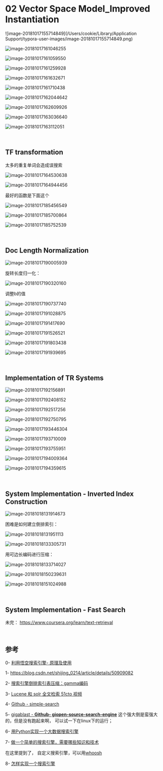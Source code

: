 # 02 Vector Space Model_Improved Instantiation

![image-20181017155714849](/Users/cookie/Library/Application Support/typora-user-images/image-20181017155714849.png)



![image-20181017161046255](image-20181017161046255.png)





![image-20181017161059550](image-20181017161059550.png)

![image-20181017161259928](image-20181017161259928.png)



![image-20181017161632671](image-20181017161632671.png)



![image-20181017161710438](image-20181017161710438.png)



![image-20181017162044642](image-20181017162044642.png)

![image-20181017162609926](image-20181017162609926.png)

![image-20181017163036640](image-20181017163036640.png)



![image-20181017163112051](image-20181017163112051.png)

<br>

## TF transformation

太多的重复单词会造成误搜索

![image-20181017164530638](image-20181017164530638.png)



![image-20181017164944456](image-20181017164944456.png)



最好的函数是下面这个

![image-20181017185456549](image-20181017185456549.png)

![image-20181017185700864](image-20181017185700864.png)

![image-20181017185752539](image-20181017185752539.png)

<br>

## Doc Length Normalization

![image-20181017190005939](image-20181017190005939.png)

旋转长度归一化：

![image-20181017190320160](image-20181017190320160.png)

调整b的值

![image-20181017190737740](image-20181017190737740.png)

![image-20181017191028875](image-20181017191028875.png)



![image-20181017191417690](image-20181017191417690.png)



![image-20181017191526521](image-20181017191526521.png)



![image-20181017191803438](image-20181017191803438.png)

![image-20181017191939695](image-20181017191939695.png)

<br>

##  Implementation of TR Systems

![image-20181017192156891](image-20181017192156891.png)



![image-20181017192408152](image-20181017192408152.png)





![image-20181017192517256](image-20181017192517256.png)

![image-20181017192750795](image-20181017192750795.png)

![image-20181017193446304](image-20181017193446304.png)



![image-20181017193710009](image-20181017193710009.png)

![image-20181017193755951](image-20181017193755951.png)



![image-20181017194009364](image-20181017194009364.png)

![image-20181017194359615](image-20181017194359615.png)

<br>

## System Implementation - Inverted Index Construction

![image-20181018131914673](image-20181018131914673.png)

困难是如何建立倒排索引：

![image-20181018131951113](image-20181018131951113.png)

![image-20181018133305731](image-20181018133305731.png)

用可边长编码进行压缩：

![image-20181018133714027](image-20181018133714027.png)

![image-20181018150239631](image-20181018150239631.png)

![image-20181018151024988](image-20181018151024988.png)

<br>

## System Implementation - Fast Search

未完： https://www.coursera.org/learn/text-retrieval





<br>

## 参考

0- [利用悟空搜索引擎- 原理及使用](http://blog.jobbole.com/110293/) 

1- https://blog.csdn.net/shijing_0214/article/details/50909082

2- [搜索引擎倒排索引表压缩：gamma编码](https://blog.csdn.net/u014495327/article/details/44139155) 

3- [Lucene 和 solr 全文检索 51cto 视频](http://edu.51cto.com/topic/842.html?source=so)

4- [Github - simple-search](https://github.com/rahulmutt/simple-search) 

5- [gigablast - **Github- giopen-source-search-engine**](https://github.com/gigablast/open-source-search-engine)  这个强大倒是蛮强大的，但是没有跑起来啊， 可以试一下在linux下的运行；

6- [用Python实现一个大数据搜索引擎](https://my.oschina.net/taogang/blog/1579204) 

7- [做一个简单的搜索引擎，需要哪些知识和技术](https://www.zhihu.com/question/29271575) 

在这里提到了， 自定义搜索引擎，可以用[whoosh](https://whoosh.readthedocs.io/en/latest/quickstart.html) 

8- [怎样实现一个搜索引擎](https://my.oschina.net/felingdev/blog/393170) 







​	























































































































































